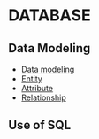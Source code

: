 # DATABASE

## Data Modeling

- [Data modeling](v)
- [Entity]()
- [Attribute]()
- [Relationship]()

## Use of SQL